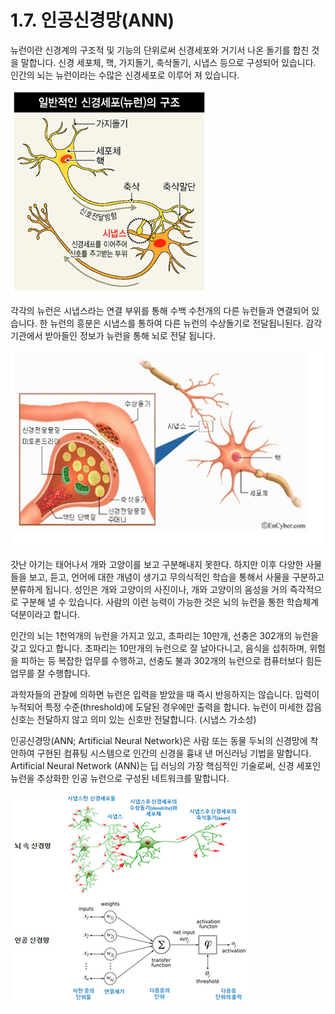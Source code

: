 # 1.7. 인공신경망(ANN)

뉴런이란 신경계의 구조적 및 기능의 단위로써 신경세포와 거기서 나온 돌기를 합친 것을 말합니다. 신경 세포체, 핵, 가지돌기, 축삭돌기, 시냅스 등으로 구성되어 있습니다. 인간의 뇌는 뉴런이라는 수많은 신경세포로 이루어 져 있습니다.

![](../.gitbook/assets/171.png)

각각의 뉴런은 시냅스라는 연결 부위를 통해 수백 수천개의 다른 뉴런들과 연결되어 있습니다. 한 뉴런의 흥분은 시냅스를 통하여 다른 뉴런의 수상돌기로 전달됩니된다. 감각 기관에서 받아들인 정보가 뉴런을 통해 뇌로 전달 됩니다.

![](../.gitbook/assets/172.png)

갓난 아기는 태어나서 개와 고양이를 보고 구분해내지 못한다. 하지만 이후 다양한 사물들을 보고, 듣고, 언어에 대한 개념이 생기고 무의식적인 학습을 통해서 사물을 구분하고 분류하게 됩니다. 성인은 개와 고양이의 사진이나, 개와 고양이의 음성을 거의 즉각적으로 구분해 낼 수 있습니다. 사람의 이런 능력이 가능한 것은 뇌의 뉴런을 통한 학습체계 덕분이라고 합니다.

인간의 뇌는 1천억개의 뉴런을 가지고 있고, 초파리는 10만개, 선충은 302개의 뉴런을 갖고 있다고 합니다. 초파리는 10만개의 뉴런으로 잘 날아다니고, 음식을 섭취하며, 위험을 피하는 등 복잡한 업무를 수행하고, 선충도 불과 302개의 뉴런으로 컴퓨터보다 힘든 업무를 잘 수행합니다.

과학자들의 관찰에 의하면 뉴런은 입력을 받았을 때 즉시 반응하지는 않습니다. 입력이 누적되어 특정 수준(threshold)에 도달된 경우에만 출력을 합니다. 뉴런이 미세한 잡음 신호는 전달하지 않고 의미 있는 신호만 전달합니다. (시냅스 가소성)

인공신경망(ANN; Artificial Neural Network)은 사람 또는 동물 두뇌의 신경망에 착안하여 구현된 컴퓨팅 시스템으로 인간의 신경을 흉내 낸 머신러닝 기법을 말합니다.\
Artificial Neural Network (ANN)는 딥 러닝의 가장 핵심적인 기술로써, 신경 세포인 뉴런을 추상화한 인공 뉴런으로 구성된 네트워크를 말합니다.

![](../.gitbook/assets/173.png)
